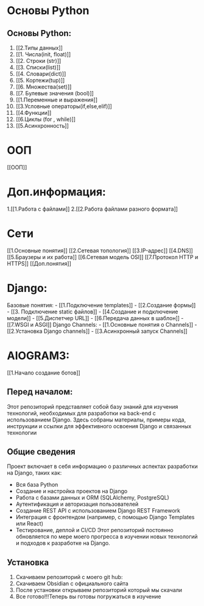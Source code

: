 # Основы Python

## Основы Python:
1. [[2.Типы данных]]
2. [[1. Числа(init, float)]]
3. [[2. Cтроки (str)]]
4. [[3. Списки(list)]]
5. [[4. Словари(dict)]]
6. [[5. Кортежи(tup)]]
7. [[6. Множества(set)]]
8. [[7. Булевые значения (bool)]]
9. [[1.Переменные и выражения]]
10. [[3.Условные операторы(if,else,elif)]]
11. [[4.Функции]]
12. [[6.Циклы (for , while)]]
13. [[5.Асинхронность]]
# ООП
[[ООП]]
# Доп.информация:
1.[[1.Работа с файлами]]
2.[[2.Работа  файлами разного формата]]

# Сети 
[[1.Основные понятия]]
[[2.Сетевая топология]]
[[3.IP-адрес]]
[[4.DNS]]
[[5.Браузеры и их работа]]
[[6.Сетевая модель OSI]]
[[7.Протокол HTTP и HTTPS]]
[[Доп.понятия]]

# Django:
Базовые понятия:
	- [[1.Подключение templates]]
	- [[2.Создание формы]]
	- [[3. Подключение static файлов]]
	- [[4.Создание и подключение модели]]
	- [[5.Диспетчер URL]]
	- [[6.Передача данных в шаблон]]
	- [[7.WSGI и ASGI]]
Django Channels:
	- [[1.Основные понятия о Channels]]
	- [[2.Установка Django channels]]
	- [[3.Асинхронный запуск Channels]]

# AIOGRAM3:
[[1.Начало создание ботов]]


## Перед началом:
Этот репозиторий представляет собой базу знаний для изучения технологий, необходимых для разработки на back-end с использованием Django. Здесь собраны материалы, примеры кода, инструкции и ссылки для эффективного освоения Django и связанных технологии

## Общие сведения
Проект включает в себя информацию о различных аспектах разработки на Django, таких как:
- Вся база Python
- Создание и настройка проектов на Django
- Работа с базами данных и ORM (SQLAlchemy, PostgreSQL)
- Аутентификация и авторизация пользователей
- Создание REST API с использованием Django REST Framework
- Интеграция с фронтендом (например, с помощью Django Templates или React)
- Тестирование, деплой и CI/CD
Этот репозиторий постоянно обновляется по мере моего прогресса в изучении новых технологий и подходов к разработке на Django.

## Установка 
1. Скачиваем репозиторий с моего git hub:
2. Скачиваем Obsidian с официального сайта
3. После установки открываем репозиторий который мы скачали 
4. Все готово!!!Теперь вы готовы погружаться в изучение



